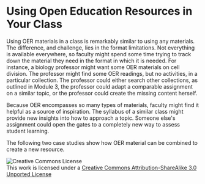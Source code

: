 # Using Open Education Resources in Your Class

Using OER materials in a class is remarkably similar to using any materials. The difference, and challenge, lies in the format limitations. Not everything is available everywhere, so faculty might spend some time trying to track down the material they need in the format in which it is needed. For instance, a biology professor might want some OER materials on cell division. The professor might find some OER readings, but no activities, in a particular collection. The professor could either search other collections, as outlined in Module 3, the professor could adapt a comparable assignment on a similar topic, or the professor could create the missing content herself.

Because OER encompasses so many types of materials, faculty might find it helpful as a source of inspiration. The syllabus of a similar class might provide new insights into how to approach a topic. Someone else's assignment could open the gates to a completely new way to assess student learning.

The following two case studies show how OER material can be combined to create a new resource.

![Creative Commons License](http://i.creativecommons.org/l/by-sa/3.0/88x31.png)  
This work is licensed under a [Creative Commons Attribution-ShareAlike 3.0 Unported License](http://creativecommons.org/licenses/by-sa/3.0/deed.en_US)

